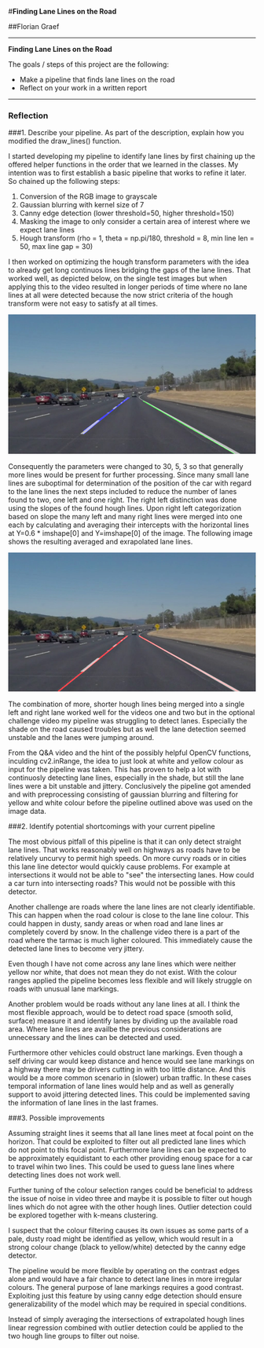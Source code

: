 #**Finding Lane Lines on the Road** 

##Florian Graef

---

**Finding Lane Lines on the Road**

The goals / steps of this project are the following:
* Make a pipeline that finds lane lines on the road
* Reflect on your work in a written report


[//]: # (Image References)

[image1]: ./test_images/generated/10/solidWhiteCurve.jpg_final_10.png "Phase 3"
[image2]: ./test_images/generated/05/solidWhiteCurve.jpg_final_05.png "Phase 1"

---

### Reflection

###1. Describe your pipeline. As part of the description, explain how you modified the draw_lines() function.


I started developing my pipeline to identify lane lines by first chaining up the offered helper functions in the order that we learned in the classes. My intention was to first establish a basic pipeline that works to refine it later. So chained up the following steps:

1. Conversion of the RGB image to grayscale
2. Gaussian blurring with kernel size of 7
3. Canny edge detection (lower threshold=50, higher threshold=150)
4. Masking the image to only consider a certain area of interest where we expect lane lines
5. Hough transform (rho = 1, theta = np.pi/180, threshold = 8, min line len = 50, max line gap = 30) 

I then worked on optimizing the hough transform parameters with the idea to already get long continuos lines bridging the gaps of the lane lines. That worked well, as depicted below, on the single test images but when applying this to the video resulted in longer periods of time where no lane lines at all were detected because the now strict criteria of the hough transform were not easy to satisfy at all times.

![alt text][image2]

Consequently the parameters were changed to 30, 5,  3 so that generally more lines would be present for further processing.
Since many small lane lines are suboptimal for determination of the position of the car with regard to the lane lines the next steps included to reduce the number of lanes found to two, one left and one right.
The right left distinction was done using the slopes of the found hough lines. Upon right left categorization based on slope the many left and many right lines were merged into one each by calculating and averaging their intercepts with the horizontal lines at Y=0.6 * imshape[0] and Y=imshape[0] of the image. The following image shows the resulting averaged and exrapolated lane lines.

![alt text][image1]

The combination of more, shorter hough lines being merged into a single left and right lane worked well for the videos one and two but in the optional challenge video my pipeline was struggling to detect lanes. Especially the shade on the road caused troubles but as well the lane detection seemed unstable and the lanes were jumping around.

From the Q&A video and the hint of the possibly helpful OpenCV functions, inculding cv2.inRange, the idea to just look at white and yellow colour as input for the pipeline was taken.
This has proven to help a lot with continuosly detecting lane lines, especially in the shade, but still the lane lines were a bit unstable and jittery.
Conclusively the pipeline got amended and with preprocessing consisting of gaussian blurring and filtering for yellow and white colour before the pipeline outlined above was used on the image data.

###2. Identify potential shortcomings with your current pipeline

The most obvious pitfall of this pipeline is that it can only detect straight lane lines. That works reasonably well on highways as roads have to be relatively uncurvy to permit high speeds. On more curvy roads or in cities this lane line detector would quickly cause problems. For example at intersections it would not be able to "see" the intersecting lanes. How could a car turn into intersecting roads? This would not be possible with this detector.

Another challenge are roads where the lane lines are not clearly identifiable. This can happen when the road colour is close to the lane line colour. This could happen in dusty, sandy areas or when road and lane lines ar completely coverd by snow. In the challenge video there is a part of the road where the tarmac is much ligher coloured. This immediately cause the detected lane lines to become very jittery.

Even though I have not come across any lane lines which were neither yellow nor white, that does not mean they do not exist. With the colour ranges applied the pipeline becomes less flexible and will likely struggle on roads with unusual lane markings. 

Another problem would be roads without any lane lines at all. I think the most flexible approach, would be to detect road space (smooth solid, surface) measure it and identify lanes by dividing up the available road area. Where lane lines are availbe the previous considerations are unnecessary and the lines can be detected and used.

Furthermore other vehicles could obstruct lane markings. Even though a self driving car would keep distance and hence would see lane markings on a highway there may be drivers cutting in with too little distance. And this would be a more common scenario in (slower) urban traffic.
In these cases temporal information of lane lines would help and as well as generally support to avoid jittering detected lines. This could be implemented saving the information of lane lines in the last frames.

###3. Possible improvements

Assuming straight lines it seems that all lane lines meet at focal point on the horizon. That could be exploited to filter out all predicted lane lines which do not point to this focal point. Furthermore lane lines can be expected to be approximately equidistant to each other providing enoug space for a car to travel wihin two lines. This could be used to guess lane lines where detecting lines does not work well.

Further tuning of the colour selection ranges could be beneficial to address the issue of noise in video three and maybe it is possible to filter out hough lines which do not agree with the other hough lines. Outlier detection could be explored together with k-means clustering. 

I suspect that the colour filtering causes its own issues as some parts of a pale, dusty road might be identified as yellow, which would result in a strong colour change (black to yellow/white) detected by the canny edge detector.

The pipeline would be more flexible by operating on the contrast edges alone and would have a fair chance to detect lane lines in more irregular colours. The general purpose of lane markings requires a good contrast. Exploiting just this feature by using canny edge detection should ensure generalizability of the model which may be required in special conditions.

Instead of simply averaging the intersections of extrapolated hough lines linear regression combined with outlier detection could be applied to the two hough line groups to filter out noise.
